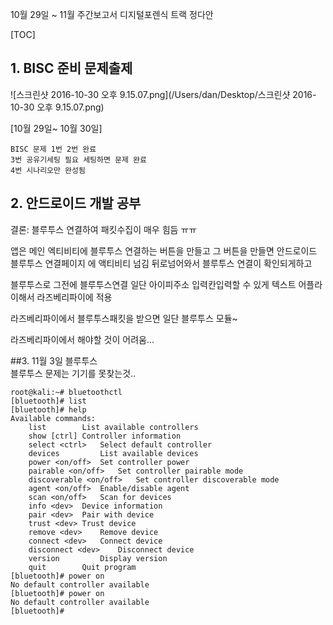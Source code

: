 10월 29일 ~ 11월
주간보고서
디지털포렌식 트랙 정다안

[TOC]
## 1. BISC 준비 문제출제


![스크린샷 2016-10-30 오후 9.15.07.png](/Users/dan/Desktop/스크린샷 2016-10-30 오후 9.15.07.png)

[10월 29일~ 10월 30일]
```
BISC 문제 1번 2번 완료
3번 공유기세팅 필요 세팅하면 문제 완료
4번 시나리오만 완성됨 
```

## 2. 안드로이드 개발 공부

결론: 블루투스 연결하여 패킷수집이 매우 힘듬 ㅠㅠ 

앱은 
메인 엑티비티에 블루투스 연결하는 버튼을 만들고
그 버튼을 만들면 안드로이드 블루투스 연결페이지 에 액티비티 넘김
뒤로넘어와서
블루투스 연결이 확인되게하고

블루투스로 
그전에 블루투스연결
일단 아이피주소 입력칸입력할 수 있게
텍스트 어플라이해서 
라즈베리파이에 적용

라즈베리파이에서 블루투스패킷을 받으면
일단 블루투스 모듈~

라즈베리파이에서 해야할 것이 어려움...


##3. 11월 3일 블루투스  
블루투스 문제는 기기를 못찾는것..  
```{r, engine='bash', count_lines}
root@kali:~# bluetoothctl  
[bluetooth]# list  
[bluetooth]# help  
Available commands:  
	list     	List available controllers  
	show [ctrl]	Controller information  
	select <ctrl>	Select default controller  
	devices     	List available devices  
	power <on/off>	Set controller power  
	pairable <on/off>	Set controller pairable mode  
	discoverable <on/off>	Set controller discoverable mode  
	agent <on/off>	Enable/disable agent  
	scan <on/off>	Scan for devices  
	info <dev>	Device information  
	pair <dev>	Pair with device  
	trust <dev>	Trust device  
	remove <dev>	Remove device  
	connect <dev>	Connect device  
	disconnect <dev>	Disconnect device  
	version     	Display version  
	quit     	Quit program  
[bluetooth]# power on  
No default controller available  
[bluetooth]# power on  
No default controller available  
[bluetooth]#  
```





